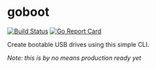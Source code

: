 # goboot
[![Build Status](https://travis-ci.org/sanderploegsma/goboot.svg?branch=master)](https://travis-ci.org/sanderploegsma/goboot)
[![Go Report Card](https://goreportcard.com/badge/github.com/sanderploegsma/goboot)](https://goreportcard.com/report/github.com/sanderploegsma/goboot)

Create bootable USB drives using this simple CLI.

*Note: this is by no means production ready yet*